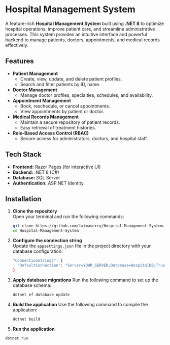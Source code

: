
# Hospital Management System

A feature-rich **Hospital Management System** built using **.NET 8** to optimize hospital operations, improve patient care, and streamline administrative processes. This system provides an intuitive interface and powerful backend to manage patients, doctors, appointments, and medical records effectively.

## Features
- **Patient Management**
  - Create, view, update, and delete patient profiles.
  - Search and filter patients by ID, name.
- **Doctor Management**
  - Manage doctor profiles, specialties, schedules, and availability.
- **Appointment Management**
  - Book, reschedule, or cancel appointments.
  - View appointments by patient or doctor.
- **Medical Records Management**
  - Maintain a secure repository of patient records.
  - Easy retrieval of treatment histories.
- **Role-Based Access Control (RBAC)**
  - Secure access for administrators, doctors, and hospital staff.

## Tech Stack
- **Frontend:** Razor Pages (for interactive UI)
- **Backend:** .NET 8 (C#)
- **Database:** SQL Server
- **Authentication:** ASP.NET Identity

## Installation

1. **Clone the repository**  
   Open your terminal and run the following commands:
   ```bash
   git clone https://github.com/fatmaserry/Hospital-Management-System.git
   cd Hospital-Management-System
2. **Configure the connection string**  
   Update the `appsettings.json` file in the project directory with your database configuration:
   ```bash
   "ConnectionStrings": {
     "DefaultConnection": "Server=YOUR_SERVER;Database=HospitalDB;Trusted_Connection=True;"
   }
3. **Apply database migrations** Run the following command to set up the database schema:
   ```bash
   dotnet ef database update
4. **Build the application** Use the following command to compile the application: 
	```bash
	dotnet build
5. **Run the application**
  ```bash
  dotnet run
